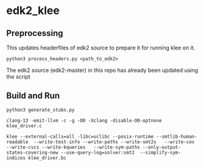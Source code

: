 # edk2_klee

## Preprocessing
This updates headerfiles of edk2 source to prepare it for running klee on it. 
```
python3 process_headers.py <path_to_edk2>
```
The edk2 source (edk2-master) in this repo has already been updated using the script


## Build and Run
```
python3 generate_stubs.py

clang-13 -emit-llvm -c -g -O0 -Xclang -disable-O0-optnone klee_driver.c

klee --external-calls=all -libc=uclibc --posix-runtime --smtlib-human-readable  --write-test-info --write-paths --write-smt2s   --write-cov  --write-cvcs --write-kqueries   --write-sym-paths --only-output-states-covering-new --use-query-log=solver:smt2  --simplify-sym-indices klee_driver.bc

```


